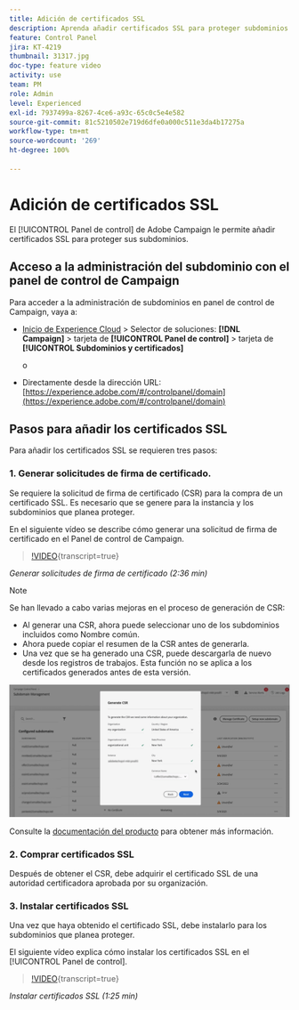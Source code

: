 ```yaml
---
title: Adición de certificados SSL
description: Aprenda añadir certificados SSL para proteger subdominios.
feature: Control Panel
jira: KT-4219
thumbnail: 31317.jpg
doc-type: feature video
activity: use
team: PM
role: Admin
level: Experienced
exl-id: 7937499a-8267-4ce6-a93c-65c0c5e4e582
source-git-commit: 81c5210502e719d6dfe0a000c511e3da4b17275a
workflow-type: tm+mt
source-wordcount: '269'
ht-degree: 100%

---
```


# Adición de certificados SSL

El [!UICONTROL Panel de control] de Adobe Campaign le permite añadir certificados SSL para proteger sus subdominios.

## Acceso a la administración del subdominio con el panel de control de Campaign

Para acceder a la administración de subdominios en panel de control de Campaign, vaya a:

* [Inicio de Experience Cloud](https://experience.adobe.com/#/home) > Selector de soluciones: **[!DNL Campaign]** > tarjeta de **[!UICONTROL Panel de control]** > tarjeta de **[!UICONTROL Subdominios y certificados]**

  o
* Directamente desde la dirección URL: [https://experience.adobe.com/#/controlpanel/domain](https://experience.adobe.com/#/controlpanel/domain)

## Pasos para añadir los certificados SSL

Para añadir los certificados SSL se requieren tres pasos:

### 1. Generar solicitudes de firma de certificado.

Se requiere la solicitud de firma de certificado (CSR) para la compra de un certificado SSL. Es necesario que se genere para la instancia y los subdominios que planea proteger.

En el siguiente vídeo se describe cómo generar una solicitud de firma de certificado en el Panel de control de Campaign.

>[!VIDEO](https://video.tv.adobe.com/v/36011?learn=on&captions=spa){transcript=true}

*Generar solicitudes de firma de certificado (2:36 min)*

>[!NOTE]
>
>Se han llevado a cabo varias mejoras en el proceso de generación de CSR:
>
>* Al generar una CSR, ahora puede seleccionar uno de los subdominios incluidos como Nombre común.
>* Ahora puede copiar el resumen de la CSR antes de generarla.
>* Una vez que se ha generado una CSR, puede descargarla de nuevo desde los registros de trabajos. Esta función no se aplica a los certificados generados antes de esta versión.
>
>![Descargar CSR](/help/assets/download-csr.gif)
>
>Consulte la [documentación del producto](https://experienceleague.adobe.com/docs/control-panel/using/subdomains-and-certificates/renew-ssl/renewing-subdomain-certificate.html?lang=es) para obtener más información.
>

### 2. Comprar certificados SSL

Después de obtener el CSR, debe adquirir el certificado SSL de una autoridad certificadora aprobada por su organización.

### 3. Instalar certificados SSL

Una vez que haya obtenido el certificado SSL, debe instalarlo para los subdominios que planea proteger.

El siguiente vídeo explica cómo instalar los certificados SSL en el [!UICONTROL Panel de control].

>[!VIDEO](https://video.tv.adobe.com/v/36010?learn=on&captions=spa){transcript=true}

*Instalar certificados SSL (1:25 min)*


